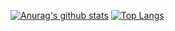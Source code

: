 [![Anurag's github stats](https://github-readme-stats.vercel.app/api?username=lacomaco)](https://github.com/anuraghazra/github-readme-stats)
[![Top Langs](https://github-readme-stats.vercel.app/api/top-langs/?username=lacomaco&layout=compact)](https://github.com/anuraghazra/github-readme-stats)

<!--
**lacomaco/lacomaco** is a ✨ _special_ ✨ repository because its `README.md` (this file) appears on your GitHub profile.

Here are some ideas to get you started:

- 🔭 I’m currently working on ...
- 🌱 I’m currently learning ...
- 👯 I’m looking to collaborate on ...
- 🤔 I’m looking for help with ...
- 💬 Ask me about ...
- 📫 How to reach me: ...
- 😄 Pronouns: ...
- ⚡ Fun fact: ...
-->
